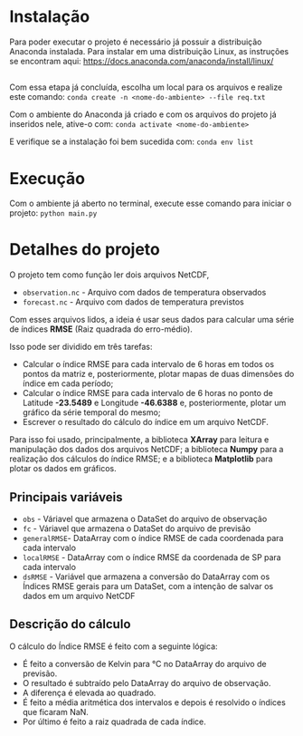 ﻿# Instalação
Para poder executar o projeto é necessário já possuir a distribuição Anaconda instalada.
 Para instalar em uma distribuição Linux, as instruções se encontram aqui: https://docs.anaconda.com/anaconda/install/linux/
 
##
Com essa etapa já concluída, escolha um local para os arquivos e realize este comando:
`conda create -n <nome-do-ambiente> --file req.txt`

Com o ambiente do Anaconda já criado e com os arquivos do projeto já inseridos nele, ative-o com:
`conda activate <nome-do-ambiente>`

E verifique se a instalação foi bem sucedida com:
`conda env list`

# Execução

Com o ambiente já aberto no terminal, execute esse comando para iniciar o projeto:
`python main.py`

# Detalhes do projeto
O projeto tem como função ler dois arquivos NetCDF, 
 - `observation.nc` - Arquivo com dados de temperatura observados
 - `forecast.nc` - Arquivo com dados de temperatura previstos

Com esses arquivos lidos, a ideia é usar seus dados para calcular uma série de índices **RMSE** (Raiz quadrada do erro-médio).

Isso pode ser dividido em três tarefas:
 - Calcular o índice RMSE para cada intervalo de 6 horas em todos os pontos da matriz e, posteriormente, plotar mapas de duas dimensões do índice em cada período;
 - Calcular o índice RMSE para cada intervalo de 6 horas no ponto de Latitude **-23.5489** e Longitude **-46.6388** e, posteriormente, plotar um gráfico da série temporal do mesmo;
 - Escrever o resultado do cálculo do índice em um arquivo NetCDF.
 
Para isso foi usado, principalmente, a biblioteca **XArray** para leitura e manipulação dos dados dos arquivos NetCDF; a biblioteca **Numpy** para a realização dos cálculos do índice RMSE; e a biblioteca **Matplotlib** para plotar os dados em gráficos.

## Principais variáveis
- `obs` - Váriavel que armazena o DataSet do arquivo de observação
- `fc` -  Váriavel que armazena o DataSet do arquivo de previsão
- `generalRMSE`- DataArray com o índice RMSE de cada coordenada para cada intervalo
- `localRMSE` - DataArray com o índice RMSE da coordenada de SP para cada intervalo
- `dsRMSE` - Variável que armazena a conversão do DataArray com os Índices RMSE gerais para um DataSet, com a intenção de salvar os dados em um arquivo NetCDF

## Descrição do cálculo
O cálculo do Índice RMSE é feito com a seguinte lógica:  
 - É feito a conversão de Kelvin para °C no DataArray do arquivo de previsão.
 - O resultado é subtraído pelo DataArray do arquivo de observação.
 - A diferença é elevada ao quadrado.
 - É feito a média aritmética dos intervalos e depois é resolvido o índices que ficaram NaN.   
 - Por último é feito a raiz quadrada de cada índice.

